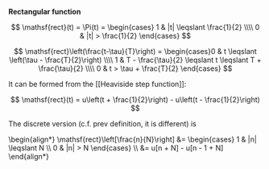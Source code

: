 **Rectangular function**

$$
\mathsf{rect}(t) = \Pi(t) = \begin{cases} 1 & |t| \leqslant \frac{1}{2} \\\\ 0 & |t| > \frac{1}{2} \end{cases}
$$

$$
\mathsf{rect}\left(\frac{t-\tau}{T}\right) = \begin{cases}0 & t \leqslant \left(\tau - \frac{T}{2}\right) \\\\ 1 & T - \frac{\tau}{2} \leqslant t \leqslant T + \frac{\tau}{2} \\\\ 0 & t > \tau + \frac{T}{2} \end{cases}
$$

It can be formed from the [[Heaviside step function]]:

$$
\mathsf{rect}(t) = u\left(t + \frac{1}{2}\right) - u\left(t - \frac{1}{2}\right)
$$

The discrete version (c.f. prev definition, it is different) is

\begin{align\*}
\mathsf{rect}\left[\frac{n}{N}\right] &= \begin{cases} 1 & |n| \leqslant N \\\\ 0 & |n| > N \end{cases} \\\\
&= u[n + N] - u[n - 1 + N]
\end{align\*}

